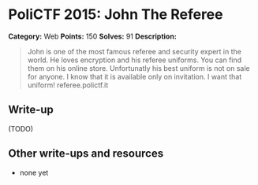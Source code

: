 # PoliCTF 2015: John The Referee

**Category:** Web
**Points:** 150
**Solves:** 91
**Description:**

> John is one of the most famous referee and security expert in the world. He loves encryption and his referee uniforms. You can find them on his online store. Unfortunatly his best uniform is not on sale for anyone. I know that it is available only on invitation. I want that uniform!
> referee.polictf.it

## Write-up

(TODO)

## Other write-ups and resources

* none yet
